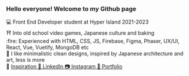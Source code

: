 <h3>Hello everyone! Welcome to my Github page</h3>

<p>💻 Front End Developer student at Hyper Island 2021-2023<br>
⛩ Into old school video games, Japanese culture and baking<br>
  :fire: Experienced with HTML, CSS, JS, Firebase, Figma, Phaser, UX/UI, React, Vue, Vuetify, MongoDB etc
  <br>
  🌊 I like minimalistic clean designs, inspired by Japanese architecture and art, less is more
  <br>
  💙 <a href="https://www.mikiyakobayashi.com/">Inspiration
   💼 <a href="https://www.linkedin.com/in/ian-wallenberg-258bb521b/">LinkedIn
 📷 <a href="https://www.instagram.com/Vincentthefox/">Instagram
 💼 <a href="https://www.ianwallenberg.com/">Portfolio</p>
  
 <!--[![Anurag's GitHub stats](https://github-readme-stats.vercel.app/api?username=IanWallenberg)](https://github.com/IanWallenberg/github-readme-stats)
  
  [![Top Langs](https://github-readme-stats.vercel.app/api/top-langs/?username=IanWallenberg&layout=compact)](https://github.com/anuraghazra/github-readme-stats)-->
